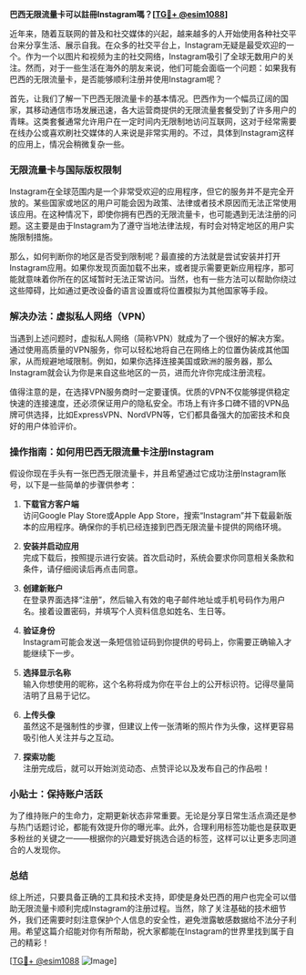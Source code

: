 **巴西无限流量卡可以註冊Instagram嗎？[[TG💪+ @esim1088](https://t.me/s/esim1088)]**

近年来，随着互联网的普及和社交媒体的兴起，越来越多的人开始使用各种社交平台来分享生活、展示自我。在众多的社交平台上，Instagram无疑是最受欢迎的一个。作为一个以图片和视频为主的社交网络，Instagram吸引了全球无数用户的关注。然而，对于一些生活在海外的朋友来说，他们可能会面临一个问题：如果我有巴西的无限流量卡，是否能够顺利注册并使用Instagram呢？

首先，让我们了解一下巴西无限流量卡的基本情况。巴西作为一个幅员辽阔的国家，其移动通信市场发展迅速，各大运营商提供的无限流量套餐受到了许多用户的青睐。这类套餐通常允许用户在一定时间内无限制地访问互联网，这对于经常需要在线办公或喜欢刷社交媒体的人来说是非常实用的。不过，具体到Instagram这样的应用上，情况会稍微复杂一些。

### **无限流量卡与国际版权限制**

Instagram在全球范围内是一个非常受欢迎的应用程序，但它的服务并不是完全开放的。某些国家或地区的用户可能会因为政策、法律或者技术原因而无法正常使用该应用。在这种情况下，即使你拥有巴西的无限流量卡，也可能遇到无法注册的问题。这主要是由于Instagram为了遵守当地法律法规，有时会对特定地区的用户实施限制措施。

那么，如何判断你的地区是否受到限制呢？最直接的方法就是尝试安装并打开Instagram应用。如果你发现页面加载不出来，或者提示需要更新应用程序，那可能就意味着你所在的区域暂时无法正常访问。当然，也有一些方法可以帮助你绕过这些障碍，比如通过更改设备的语言设置或将位置模拟为其他国家等手段。

### **解决办法：虚拟私人网络（VPN）**

当遇到上述问题时，虚拟私人网络（简称VPN）就成为了一个很好的解决方案。通过使用高质量的VPN服务，你可以轻松地将自己在网络上的位置伪装成其他国家，从而规避地域限制。例如，如果你选择连接美国或欧洲的服务器，那么Instagram就会认为你是来自这些地区的一员，进而允许你完成注册流程。

值得注意的是，在选择VPN服务商时一定要谨慎。优质的VPN不仅能够提供稳定快速的连接速度，还必须保证用户的隐私安全。市场上有许多口碑不错的VPN品牌可供选择，比如ExpressVPN、NordVPN等，它们都具备强大的加密技术和良好的用户体验评价。

### **操作指南：如何用巴西无限流量卡注册Instagram**

假设你现在手头有一张巴西无限流量卡，并且希望通过它成功注册Instagram账号，以下是一些简单的步骤供参考：

1. **下载官方客户端**  
   访问Google Play Store或Apple App Store，搜索“Instagram”并下载最新版本的应用程序。确保你的手机已经连接到巴西无限流量卡提供的网络环境。

2. **安装并启动应用**  
   完成下载后，按照提示进行安装。首次启动时，系统会要求你同意相关条款和条件，请仔细阅读后再点击同意。

3. **创建新账户**  
   在登录界面选择“注册”，然后输入有效的电子邮件地址或手机号码作为用户名。接着设置密码，并填写个人资料信息如姓名、生日等。

4. **验证身份**  
   Instagram可能会发送一条短信验证码到你提供的号码上，你需要正确输入才能继续下一步。

5. **选择显示名称**  
   输入你想使用的昵称，这个名称将成为你在平台上的公开标识符。记得尽量简洁明了且易于记忆。

6. **上传头像**  
   虽然这不是强制性的步骤，但建议上传一张清晰的照片作为头像，这样更容易吸引他人关注并与之互动。

7. **探索功能**  
   注册完成后，就可以开始浏览动态、点赞评论以及发布自己的作品啦！

### **小贴士：保持账户活跃**

为了维持账户的生命力，定期更新状态非常重要。无论是分享日常生活点滴还是参与热门话题讨论，都能有效提升你的曝光率。此外，合理利用标签功能也是获取更多粉丝的关键之一——根据你的兴趣爱好挑选合适的标签，这样可以让更多志同道合的人发现你。

### **总结**

综上所述，只要具备正确的工具和技术支持，即使是身处巴西的用户也完全可以借助无限流量卡顺利完成Instagram的注册过程。当然，除了关注基础的技术细节外，我们还需要时刻注意保护个人信息的安全性，避免泄露敏感数据给不法分子利用。希望这篇介绍能对你有所帮助，祝大家都能在Instagram的世界里找到属于自己的精彩！

[[TG💪+ @esim1088](https://t.me/s/esim1088) ![Image](https://i.postimg.cc/4NQfJmqS/Snipaste-2025-05-13-00-14-12.png)]
